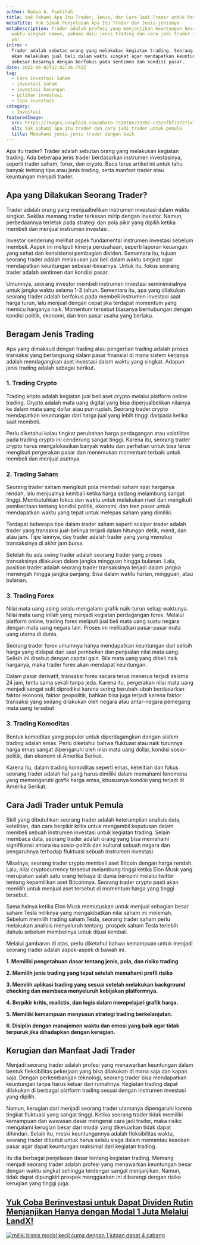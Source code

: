 ```yaml
---
author: Nadya A. Faatihah
title: Yuk Pahami Apa Itu Trader, Jenis, dan Cara Jadi Trader untuk Pemula
metaTitle: Yuk Simak Penjelasan Apa Itu Trader dan Jenis-jenisnya
metaDescription: Trader adalah profesi yang menjanjikan keuntungan besar dalam
  waktu singkat namun, pahami dulu jenis trading dan cara jadi trader strategis
  ya!
intro: >
  Trader adalah sebutan orang yang melakukan kegiatan trading. Seorang trader
  akan melakukan jual beli dalam waktu singkat agar mendapatkan keuntungan
  sebesar-besarnya dengan berfokus pada sentimen dan kondisi pasar. 
date: 2022-06-02T12:02:26.743Z
tag:
  - Cara Investasi Saham
  - investasi saham
  - investasi keuangan
  - pilihan investasi
  - tips investasi
category:
  - Investasi
featuredImage:
  src: https://images.unsplash.com/photo-1518186233392-c232efbf2373?ixlib=rb-1.2.1&ixid=MnwxMjA3fDB8MHxwaG90by1wYWdlfHx8fGVufDB8fHx8&auto=format&fit=crop&w=774&q=80
  alt: Yuk pahami apa itu trader dan cara jadi trader untuk pemula
  title: Memahami jenis-jenis trader dengan baik
---
```

<!--StartFragment-->

Apa itu trader? Trader adalah sebutan orang yang melakukan kegiatan trading. Ada beberapa jenis trader berdasarkan instrumen investasinya, seperti trader saham, forex, dan crypto. Baca terus artikel ini untuk tahu banyak tentang tipe atau jenis trading, serta manfaat trader atau keuntungan menjadi trader.

## Apa yang Dilakukan Seorang Trader?

Trader adalah orang yang menjualbelikan instrumen investasi dalam waktu singkat. Sekilas memang trader terkesan mirip dengan investor. Namun, perbedaannya terletak pada strategi dan pola pikir yang dipilih ketika membeli dan menjual instrumen investasi. 

Investor cenderung melihat aspek fundamental instrumen investasi sebelum membeli. Aspek ini meliputi kinerja perusahaan, seperti laporan keuangan yang sehat dan konsistensi pembagian dividen. Semantara itu, tujuan seorang trader adalah melakukan jual beli dalam waktu singkat agar mendapatkan keuntungan sebesar-besarnya. Untuk itu, fokus seorang trader adalah sentimen dan kondisi pasar.

Umumnya, seorang investor membeli instrumen investasi seminiminalnya untuk jangka waktu selama 1-3 tahun. Sementara itu, apa yang dilakukan seorang trader adalah berfokus pada membeli instrumen investasi saat harga turun, lalu menjual dengan cepat jika terdapat momentum yang memicu harganya naik. Momentum tersebut biasanya berhubungan dengan kondisi politik, ekonomi, dan tren pasar usaha yang berlaku.

## Beragam Jenis Trading

Apa yang dimaksud dengan trading atau pengertian trading adalah proses transaksi yang berlangsung dalam pasar finansial di mana sistem kerjanya adalah mendagangkan aset investasi dalam waktu yang singkat. Adapun jenis trading adalah sebagai berikut.

### 1. Trading Crypto

Trading kripto adalah kegiatan jual beli aset crypto melalui platform online trading. Crypto adalah mata uang digital yang bisa diperjualbelikan nilainya ke dalam mata uang dollar atau pun rupiah. Seorang trader crypto mendapatkan keuntungan dari harga jual yang lebih tinggi daripada ketika saat membeli. 

Perlu diketahui kalau tingkat perubahan harga perdagangan atau volatilitas pada trading crypto ini cenderung sangat tinggi. Karena itu, seorang trader crypto harus mengalokasikan banyak waktu dan perhatian untuk bisa terus mengikuti pergerakan pasar dan menemukan momentum terbaik untuk membeli dan menjual asetnya.

### 2. Trading Saham

Seorang trader saham mengikuti pola membeli saham saat harganya rendah, lalu menjualnya kembali ketika harga sedang melambung sangat tinggi. Membutuhkan fokus dan waktu untuk melakukan riset dan mengikuti pemberitaan tentang kondisi politik, ekonomi, dan tren pasar untuk mendapatkan waktu yang tepat untuk melepas saham yang dimiliki. 

Terdapat beberapa tipe dalam trader saham seperti scalper trader adalah trader yang transaksi jual-belinya terjadi dalam hitungan detik, menit, dan atau jam. Tipe lainnya, day trader adalah trader yang yang menutup transaksinya di akhir jam bursa. 

Setelah itu ada swing trader adalah seorang trader yang proses transaksinya dilakukan dalam jangka mingguan hingga bulanan. Lalu, position trader adalah seorang trader transaksinya terjadi dalam jangka menengah hingga jangka panjang. Bisa dalam waktu harian, mingguan, atau bulanan.

### 3. Trading Forex

Nilai mata uang asing selalu mengalami grafik naik-turun setiap waktunya. Nilai mata uang inilah yang menjadi kegiatan perdagangan forex. Melalui platform online, trading forex meliputi jual beli mata uang suatu negara dengan mata uang negara lain. Proses ini melibatkan pasar-pasar mata uang utama di dunia. 

Seorang trader forex umumnya hanya mendapatkan keuntungan dari selisih harga yang didapat dari saat pembelian dan penjualan nilai mata uang. Selisih ini disebut dengan capital gain. Bila mata uang yang dibeli naik harganya, maka trader forex akan mendapat keuntungan.

Dalam pasar derivatif, transaksi forex secara terus menerus terjadi selama 24 jam, tentu sama sekali tanpa jeda. Karena itu, pergerakan nilai mata uang menjadi sangat sulit diprediksi karena sering berubah-ubah berdasarkan faktor ekonomi, faktor geopolitik, bahkan bisa juga terjadi karena faktor transaksi yang sedang dilakukan oleh negara atau antar-negara pemegang mata uang tersebut

### 3. Trading Komoditas

Bentuk komoditas yang populer untuk diperdagangkan dengan sistem trading adalah emas. Perlu diketahui bahwa fluktuasi atau naik turunnya harga emas sangat dipengaruhi oleh nilai mata uang dollar, kondisi sosio-politik, dan ekonomi di Amerika Serikat. 

Karena itu, dalam trading komoditas seperti emas, ketelitian dan fokus seorang trader adalah hal yang harus dimiliki dalam memahami fenomena yang memengaruhi grafik harga emas, khususnya kondisi yang terjadi di Amerika Serikat.

## Cara Jadi Trader untuk Pemula

Skill yang dibutuhkan seorang trader adalah keterampilan analisis data, ketelitian, dan cara berpikir kritis untuk mengambil keputusan dalam membeli sebuah instrumen investasi untuk kegiatan trading. Selain membaca data, seorang trader adalah orang yang bisa memahami signifikansi antara isu sosio-politik dan kultural sebuah negara dan pengaruhnya terhadap fluktuasi sebuah instrumen investasi.

Misalnya, seorang trader crypto membeli aset Bitcoin dengan harga rendah. Lalu, nilai cryptocurrency tersebut melambung tinggi ketika Elon Musk yang merupakan salah satu orang terkaya di dunia beropini melalui twitter tentang kepemilikan aset Bitcoinnya. Seorang trader crypto pasti akan memilih untuk menjual aset tersebut di momentum harga yang tinggi tersebut.

Sama halnya ketika Elon Musk memutuskan untuk menjual sebagian besar saham Tesla miliknya yang mengakibatkan nilai saham ini melemah. Sebelum memilih trading saham Tesla, seorang trader saham perlu melakukan analisis menyeluruh tentang  prospek saham Tesla terlebih dahulu sebelum membelinya untuk dijual kembali.

Melalui gambaran di atas, perlu diketahui bahwa kemampuan untuk menjadi seorang trader adalah aspek-aspek di bawah ini.

**1. Memiliki pengetahuan dasar tentang jenis, pola, dan risiko trading**

**2. Memilih jenis trading yang tepat setelah memahami profil risiko**

**3. Memilih aplikasi trading yang sesuai setelah melakukan background checking dan membaca menyeluruh kebijakan platformnya.**

**4. Berpikir kritis, realistis, dan logis dalam mempelajari grafik harga.**

**5. Memiliki kemampuan menyusun strategi trading berkelanjutan.**

**6. Disiplin dengan manajemen waktu dan emosi yang baik agar tidak terpuruk jika dihadapkan dengan kerugian.**

## Kerugian dan Manfaat Jadi Trader

Menjadi seorang trader adalah profesi yang menawarkan keuntungan dalam bentuk fleksibilitas pekerjaan yang bisa dilakukan di mana saja dan kapan saja. Dengan perkembangan teknologi, seorang trader bisa mendapatkan keuntungan tanpa harus keluar dari rumahnya. Kegiatan trading dapat dilakukan di berbagai platform trading sesuai dengan instrumen investasi yang dipilih. 

Namun, kerugian dari menjadi seorang trader utamanya dipengaruhi karena tingkat fluktuasi yang sangat tinggi. Ketika seorang trader tidak memiliki kemampuan dan wawasan dasar mengenai cara jadi trader, maka risiko mengalami kerugian besar dari modal yang dikeluarkan tidak dapat dihindari. Selain itu, meski keuntungannya adalah fleksibilitas waktu, seorang trader dituntut untuk harus selalu siaga dalam memantau keadaan pasar agar dapat keuntungan maksimal dari kegiatan trading. 

Itu dia berbagai penjelasan dasar tentang kegiatan trading. Memang menjadi seorang trader adalah profesi yang menawarkan keuntungan besar dengan waktu singkat sehingga terdengar sangat menjanjikan. Namun, tidak dapat dipungkiri prospek menggiurkan ini dibarengi dengan risiko kerugian yang tinggi juga. 

## [Yuk Coba Berinvestasi untuk Dapat Dividen Rutin Menjanjikan Hanya dengan Modal 1 Juta Melalui LandX!](https://landx.id/project/?utm_source=Blog&utm_medium=organic+keyword&utm_campaign=blog&utm_id=Blog)

[![miliki bisnis modal kecil cuma dengan 1 jutaan dapat 4 cabang ](https://accountgram-production.sfo2.cdn.digitaloceanspaces.com/landx_ghost/2021/11/jadi-owner-bisnis-hanya-1-jutaan-dengan-cuan-yang-sangat-menjanjikan.png)](https://landx.id/project/?utm_source=Blog&utm_medium=organic+keyword&utm_campaign=blog&utm_id=Blog)